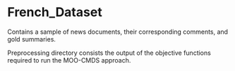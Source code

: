 # French_Dataset
Contains a sample of news documents, their corresponding comments, and gold summaries. 

Preprocessing directory consists the output of the objective functions required to run the MOO-CMDS approach.
